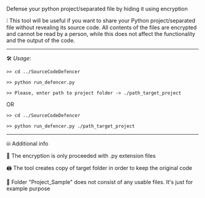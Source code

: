 Defense your python project/separated file by hiding it using encryption

❕ This tool will be useful if you want to share your Python project/separated file without revealing its source code. All contents of the files are encrypted and cannot be read by a person, while this does not affect the functionality and the output of the code.

--------------------------------------------

🛠 *Usage*:

```
>> cd ../SourceCodeDefencer

>> python run_defencer.py

>> Please, enter path to project folder -> ./path_target_project
```
OR

```
>> cd ../SourceCodeDefencer

>> python run_defencer.py ./path_target_project
```

--------------------------------------------

ℹ️ℹ️ℹ️ Additional info

🐍 The encryption is only proceeded with .py extension files

🖨 The tool creates copy of target folder in order to keep the original code

📂 Folder "Project_Sample" does not consist of any usable files. It's just for example purpose
